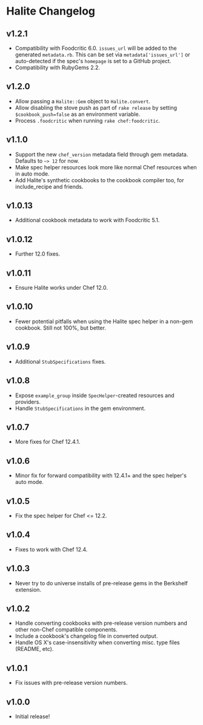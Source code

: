 # Halite Changelog

## v1.2.1

* Compatibility with Foodcritic 6.0. `issues_url` will be added to the generated
  `metadata.rb`. This can be set via `metadata['issues_url']` or auto-detected
  if the spec's `homepage` is set to a GitHub project.
* Compatibility with RubyGems 2.2.

## v1.2.0

* Allow passing a `Halite::Gem` object to `Halite.convert`.
* Allow disabling the stove push as part of `rake release` by setting
  `$cookbook_push=false` as an environment variable.
* Process `.foodcritic` when running `rake chef:foodcritic`.

## v1.1.0

* Support the new `chef_version` metadata field through gem metadata. Defaults
  to `~> 12` for now.
* Make spec helper resources look more like normal Chef resources when in auto
  mode.
* Add Halite's synthetic cookbooks to the cookbook compiler too, for
  include_recipe and friends.

## v1.0.13

* Additional cookbook metadata to work with Foodcritic 5.1.

## v1.0.12

* Further 12.0 fixes.

## v1.0.11

* Ensure Halite works under Chef 12.0.

## v1.0.10

* Fewer potential pitfalls when using the Halite spec helper in a non-gem
  cookbook. Still not 100%, but better.

## v1.0.9

* Additional `StubSpecifications` fixes.

## v1.0.8

* Expose `example_group` inside `SpecHelper`-created resources and providers.
* Handle `StubSpecifications` in the gem environment.

## v1.0.7

* More fixes for Chef 12.4.1.

## v1.0.6

* Minor fix for forward compatibility with 12.4.1+ and the spec helper's auto mode.

## v1.0.5

* Fix the spec helper for Chef <= 12.2.

## v1.0.4

* Fixes to work with Chef 12.4.

## v1.0.3

* Never try to do universe installs of pre-release gems in the Berkshelf extension.

## v1.0.2

* Handle converting cookbooks with pre-release version numbers and other
  non-Chef compatible components.
* Include a cookbook's changelog file in converted output.
* Handle OS X's case-insensitivity when converting misc. type files (README, etc).

## v1.0.1

* Fix issues with pre-release version numbers.

## v1.0.0

* Initial release!
